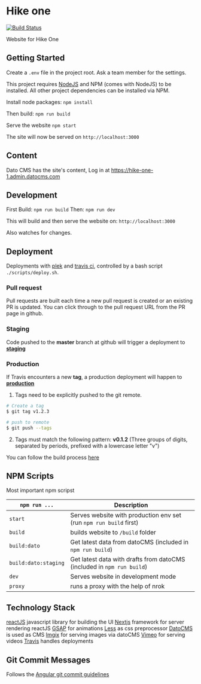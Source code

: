 # Hike one
[![Build Status](https://travis-ci.org/voorhoede/hike-one.svg?branch=master)](https://travis-ci.org/voorhoede/hike-one)

Website for Hike One

## Getting Started

Create a `.env` file in the project root. Ask a team member for the settings.

This project requires [NodeJS](http://nodejs.org/) and NPM (comes with NodeJS) to be installed. All other project dependencies can be installed via NPM.

Install node packages:
`npm install`

Then build:
`npm run build`

Serve the website
`npm start`

The site will now be served on
`http://localhost:3000`

## Content
Dato CMS has the site's content, Log in at https://hike-one-1.admin.datocms.com

## Development

First Build:
`npm run build`
Then:
`npm run dev`

This will build and then serve the website on:
`http://localhost:3000`

Also watches for changes.

## Deployment
Deployments with [plek](https://github.com/voorhoede/plek) and
[travis ci](https://travis-ci.org/), controlled by a bash script
`./scripts/deploy.sh`.

### Pull request
Pull requests are built each time a new pull request is created or an existing
PR is updated. You can click through to the pull request URL from the PR page
in github.

### Staging
 Code pushed to the **master** branch at github will trigger a deployment to
 [**staging**](https://staging.hike.one)

### Production
 If Travis encounters a new **tag**, a production deployment will happen to [**production**](https://hike.one)

 1. Tags need to be explicitly pushed to the git remote.

 ```sh
 # Create a tag
 $ git tag v1.2.3

 # push to remote
 $ git push --tags
 ```

 2.  Tags must match the following pattern:
 **v0.1.2** (Three groups of digits, separated by periods, prefixed with a lowercase letter "v")

 You can follow the build process [here](https://travis-ci.org/voorhoede/hike-one)

## NPM Scripts
Most important npm scripst

`npm run ...` | Description
---|---
`start`| Serves website with production env set (run `npm run build` first)
`build`| builds website to `/build` folder
`build:dato` | Get latest data from datoCMS (included in `npm run build`)
`build:dato:staging` | Get latest data with drafts from datoCMS (included in `npm run build`)
`dev`| Serves website in development mode
`proxy` | runs a proxy with the help of nrok

## Technology Stack
[reactJS](https://facebook.github.io/react/) javascript library for building the UI
[Nextjs](https://github.com/zeit/next.js/) framework for server rendering reactJS
[GSAP](https://greensock.com/) for animations
[Less](http://lesscss.org/) as css preprocessor
[DatoCMS](https://www.datocms.com/) is used as CMS
[Imgix](https://www.imgix.com/) for serving images via datoCMS
[Vimeo](https://vimeo.com/home) for serving videos
[Travis](https://travis-ci.org) handles deployments

## Git Commit Messages

Follows the [Angular git commit guidelines](https://github.com/angular/angular.js/blob/master/CONTRIBUTING.md#-git-commit-guidelines) 

